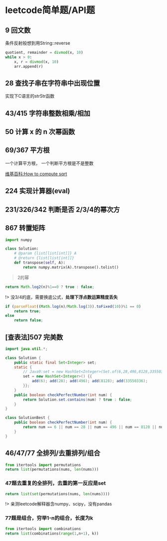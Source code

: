 # leetcode简单题/API题

## 9 回文数

条件反射般想到用String::reverse

```python
quotient, remainder = divmod(x, 10)
while x > 0:
    x, r = divmod(x, 10)
    arr.append(r)
```

## 28 查找子串在字符串中出现位置

实现下C语言的strStr函数

## 43/415 字符串整数相乘/相加

## 50 计算 x 的 n 次幂函数

## 69/367 平方根

一个计算平方根， 一个判断平方根是不是整数

[维基百科:How to compute sqrt](https://en.wikipedia.org/wiki/Methods_of_computing_square_roots)

## 224 实现计算器(eval)

## 231/326/342 判断是否 2/3/4的幂次方

## 867 转置矩阵

```python
import numpy

class Solution:
    # @param {list[list[int]]} A
    # @return {list[list[int]]}
    def transpose(self, A):
        return numpy.matrix(A).transpose().tolist()
```

> 2的幂

```js
return Math.log2(n)%1==0 ? true : false;
```

!> 没3/4的底，需要换底公式，**处理下浮点数运算精度丢失**

```js
if (parseFloat((Math.log(n)/Math.log(3)).toFixed(10))%1 == 0)
    return true;
else
    return false;
```

## [查表法]507 完美数

```java
import java.util.*; 

class Solution {
    public static final Set<Integer> set;
    static {
        // Java9:set = new HashSet<Integer>(Set.of(6,28,496,8128,33550336));
        set = new HashSet<Integer>() {{
            add(6); add(28); add(496); add(8128); add(33550336);
        }};
    }
    public boolean checkPerfectNumber(int num) {
        return Solution.set.contains(num) ? true : false;
    }
}

class SolutionBest {
    public boolean checkPerfectNumber(int num) {
        return num == 6 || num == 28 || num == 496 || num == 8128 || num == 33550336;
    }
}
```

## 46/47/77 全排列/去重排列/组合

```python
from itertools import permutations
return list(permutations(nums, len(nums)))
```

### 47题去重复的全排列，去重的第一反应是set
```python
return list(set(permutations(nums, len(nums))))
```

!> 亲测leetcode解释器含numpy、scipy，没有pandas

### 77题是组合，穷举1-n的组合，长度为k
```python
from itertools import combinations
return list(combinations(range(1,n+1), k))
```